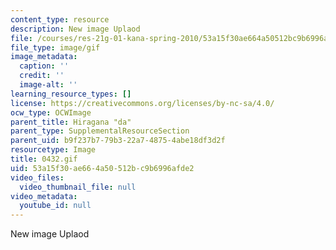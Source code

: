 ```yaml
---
content_type: resource
description: New image Uplaod
file: /courses/res-21g-01-kana-spring-2010/53a15f30ae664a50512bc9b6996afde2_0432.gif
file_type: image/gif
image_metadata:
  caption: ''
  credit: ''
  image-alt: ''
learning_resource_types: []
license: https://creativecommons.org/licenses/by-nc-sa/4.0/
ocw_type: OCWImage
parent_title: Hiragana "da"
parent_type: SupplementalResourceSection
parent_uid: b9f237b7-79b3-22a7-4875-4abe18df3d2f
resourcetype: Image
title: 0432.gif
uid: 53a15f30-ae66-4a50-512b-c9b6996afde2
video_files:
  video_thumbnail_file: null
video_metadata:
  youtube_id: null
---
```

New image Uplaod